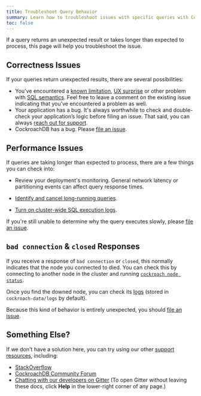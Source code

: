 ```yaml
---
title: Troubleshoot Query Behavior
summary: Learn how to troubleshoot issues with specific queries with CockroachDB
toc: false
---
```


If a query returns an unexpected result or takes longer than expected to process, this page will help you troubleshoot the issue.

<div id="toc"></div>

## Correctness Issues

If your queries return unexpected results, there are several possibilities:

- You’ve encountered a [known limitation](https://github.com/cockroachdb/cockroach/issues?q=is%3Aopen+is%3Aissue+label%3Aknown-limitation), [UX surprise](https://github.com/cockroachdb/cockroach/issues?utf8=%E2%9C%93&q=is%3Aopen%20is%3Aissue%20label%3Aux-surprise) or other problem with [SQL semantics](https://github.com/cockroachdb/cockroach/issues?utf8=%E2%9C%93&q=is%3Aopen%20is%3Aissue%20label%3Asql-semantics). Feel free to leave a comment on the existing issue indicating that you’ve encountered a problem as well.
- Your application has a bug. It's always worthwhile to check and double-check your application’s logic before filing an issue. That said, you can always [reach out for support](support-resources.html).
- CockroachDB has a bug. Please [file an issue](file-an-issue.html).

## Performance Issues

If queries are taking longer than expected to process, there are a few things you can check into:

- Review your deployment's monitoring. General network latency or partitioning events can affect query response times.

- [Identify and cancel long-running queries](manage-long-running-queries.html).

- [Turn on cluster-wide SQL execution logs](sql-faqs.html#cluster-wide-execution-logs).

If you're still unable to determine why the query executes slowly, please [file an issue](file-an-issue.html).

## `bad connection` & `closed` Responses

If you receive a response of `bad connection` or `closed`, this normally indicates that the node you connected to died. You can check this by connecting to another node in the cluster and running [`cockroach node status`](view-node-details.html#show-the-status-of-all-nodes).

Once you find the downed node, you can check its [logs](debug-and-error-logs.html) (stored in `cockroach-data/logs` by default).

Because this kind of behavior is entirely unexpected, you should [file an issue](file-an-issue.html).

## Something Else?

If we don't have a solution here, you can try using our other [support resources](support-resources.html), including:

- [StackOverflow](http://stackoverflow.com/questions/tagged/cockroachdb)
- [CockroachDB Community Forum](https://forum.cockroachlabs.com)
- [Chatting with our developers on Gitter](https://gitter.im/cockroachdb/cockroach) (To open Gitter without leaving these docs, click **Help** in the lower-right corner of any page.)
